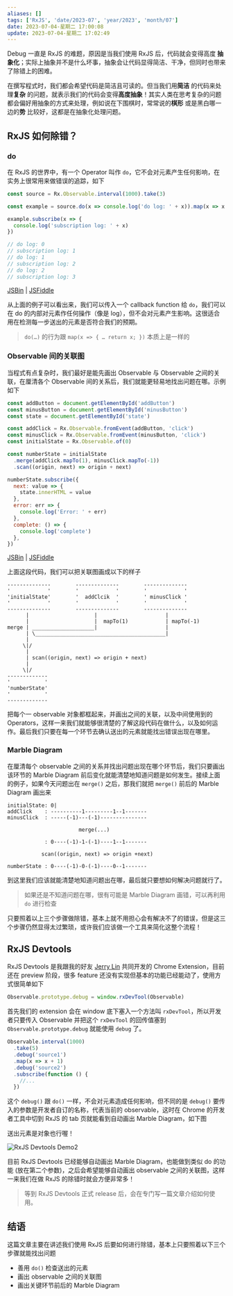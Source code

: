 ```yaml
---
aliases: []
tags: ['RxJS', 'date/2023-07', 'year/2023', 'month/07']
date: 2023-07-04-星期二 17:00:08
update: 2023-07-04-星期二 17:02:49
---
```


Debug 一直是 RxJS 的难题，原因是当我们使用 RxJS 后，代码就会变得高度 **抽象化**；实际上抽象并不是什么坏事，抽象会让代码显得简洁、干净，但同时也带来了除错上的困难。

在撰写程式时，我们都会希望代码是简洁且可读的。但当我们用**简洁** 的代码来处理**复杂** 的问题，就表示我们的代码会变得**高度抽象**！其实人类在思考复杂的问题都会偏好用抽象的方式来处理，例如说在下围棋时，常常说的**棋形** 或是黑白哪一边的**势** 比较好，这都是在抽象化处理问题。

## RxJS 如何除错？

### do

在 RxJS 的世界中，有一个 Operator 叫作 `do`，它不会对元素产生任何影响，在实务上很常用来做错误的追踪，如下

```js
const source = Rx.Observable.interval(1000).take(3)

const example = source.do(x => console.log('do log: ' + x)).map(x => x + 1)

example.subscribe(x => {
  console.log('subscription log: ' + x)
})

// do log: 0
// subscription log: 1
// do log: 1
// subscription log: 2
// do log: 2
// subscription log: 3
```

[JSBin](https://jsbin.com/temagoqehe/2/edit?js,console) | [JSFiddle](https://jsfiddle.net/dre5ur0e/)

从上面的例子可以看出来，我们可以传入一个 callback function 给 `do`，我们可以在 do 的内部对元素作任何操作（像是 log），但不会对元素产生影响。这很适合用在检测每一步送出的元素是否符合我们的预期。

> `do(…)` 的行为跟 `map(x => { … return x; })` 本质上是一样的

### Observable 间的关联图

当程式有点复杂时，我们最好是能先画出 Observable 与 Observable 之间的关联，在厘清各个 Observable 间的关系后，我们就能更轻易地找出问题在哪。示例如下

```js
const addButton = document.getElementById('addButton')
const minusButton = document.getElementById('minusButton')
const state = document.getElementById('state')

const addClick = Rx.Observable.fromEvent(addButton, 'click')
const minusClick = Rx.Observable.fromEvent(minusButton, 'click')
const initialState = Rx.Observable.of(0)

const numberState = initialState
  .merge(addClick.mapTo(1), minusClick.mapTo(-1))
  .scan((origin, next) => origin + next)

numberState.subscribe({
  next: value => {
    state.innerHTML = value
  },
  error: err => {
    console.log('Error: ' + err)
  },
  complete: () => {
    console.log('complete')
  },
})
```

[JSBin](https://jsbin.com/womiduceno/5/edit?js,output) | [JSFiddle](https://jsfiddle.net/97021g7p/)

上面这段代码，我们可以把关联图画成以下的样子

```
--------------        --------------        --------------
'            '        '            '        '            '
'initialState'        '  addClcik  '        ' minusClick '
'            '        '            '        '            '
--------------        --------------        --------------
      |                     |                      |
      |                     |  mapTo(1)            | mapTo(-1)
merge | ____________________|                      |
      | \__________________________________________|
      |
     \|/
      |
      | scan((origin, next) => origin + next)
      |
     \|/
-------------
'           '
'numberState'
'           '
-------------
```

把每个一 observable 对象都框起来，并画出之间的关联，以及中间使用到的 Operators，这样一来我们就能够很清楚的了解这段代码在做什么，以及如何运作。最后我们只要在每一个环节去确认送出的元素就能找出错误出现在哪里。

### Marble Diagram

在厘清每个 observable 之间的关系并找出问题出现在哪个环节后，我们只要画出该环节的 Marble Diagram 前后变化就能清楚地知道问题是如何发生。接续上面的例子，如果今天问题出在 `merge()` 之后，那我们就把 `merge()` 前后的 Marble Diagram 画出来

```
initialState: 0|
addClick    : ----------1---------1--1-------
minusClick  : -----(-1)---(-1)---------------

                       merge(...)

            : 0----(-1)-1-(-1)----1--1-------

           scan((origin, next) => origin +next)

numberState : 0----(-1)-0-(-1)----0--1-------
```

到这里我们应该就能清楚地知道问题出在哪，最后就只要想如何解决问题就行了。

> 如果还是不知道问题在哪，很有可能是 Marble Diagram 画错，可以再利用 `do` 进行检查

只要照着以上三个步骤做除错，基本上就不用担心会有解决不了的错误，但是这三个步骤仍然显得太过繁琐，或许我们应该做一个工具来简化这整个流程！

## RxJS Devtools

RxJS Devtools 是我跟我的好友 [Jerry Lin](https://www.facebook.com/jiazhi.lin?hc_ref=NEWSFEED) 共同开发的 Chrome Extension，目前还在 preview 阶段，很多 feature 还没有实现但基本的功能已经能动了，使用方式很简单如下

```js
Observable.prototype.debug = window.rxDevTool(Observable)
```

首先我们的 extension 会在 window 底下塞入一个方法叫 `rxDevTool`，所以开发者只要传入 Observable 并把这个 `rxDevTool` 的回传值塞到 `Observable.prototype.debug` 就能使用 `debug` 了。

```js
Observable.interval(1000)
  .take(5)
  .debug('source1')
  .map(x => x + 1)
  .debug('source2')
  .subscribe(function () {
    //...
  })
```

这个 `debug()` 跟 `do()` 一样，不会对元素造成任何影响，但不同的是 `debug()` 要传入的参数是开发者自订的名称，代表当前的 observable，这时在 Chrome 的开发者工具中切到 RxJS 的 tab 页就能看到自动画出 Marble Diagram，如下图

送出元素是对象也行喔！

![RxJS Devtools Demo2](https://blog.jerry-hong.com/_next/image?url=%2Fimg%2FxTiN0JCbQuHqsGeWCQ.gif&w=3840&q=75)

目前 RxJS Devtools 已经能够自动画出 Marble Diagram，也能做到类似 do 的功能 (放在第二个参数)，之后会希望能够自动画出 observable 之间的关联图，这样一来我们在做 RxJS 的除错时就会方便非常多！

> 等到 RxJS Devtools 正式 release 后，会在专门写一篇文章介绍如何使用。

## 结语

这篇文章主要在讲述我们使用 RxJS 后要如何进行除错，基本上只要照着以下三个步骤就能找出问题

- 善用 `do()` 检查送出的元素
- 画出 observable 之间的关联图
- 画出关键环节前后的 Marble Diagram
